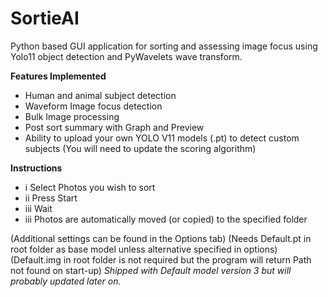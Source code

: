 # SortieAI
Python based GUI application for sorting and assessing image focus using Yolo11 object detection and PyWavelets wave transform.

**Features Implemented**
- Human and animal subject detection
- Waveform Image focus detection
- Bulk Image processing
- Post sort summary with Graph and Preview
- Ability to upload your own YOLO V11 models (.pt) to detect custom subjects (You will need to update the scoring algorithm)


**Instructions**
- i Select Photos you wish to sort
- ii Press Start
- iii Wait
- iii Photos are automatically moved (or copied) to the specified folder

(Additional settings can be found in the Options tab)
(Needs Default.pt in root folder as base model unless alternative specified in options)
(Default.img in root folder is not required but the program will return Path not found on start-up)
_Shipped with Default model version 3 but will probably updated later on._
